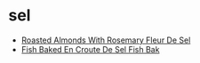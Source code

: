 # sel

 * [Roasted Almonds With Rosemary Fleur De Sel](../../index/r/roasted-almonds-with-rosemary-fleur-de-sel-108939.json)
 * [Fish Baked En Croute De Sel Fish Bak](../../index/f/fish-baked-en-croute-de-sel-fish-bak.json)

